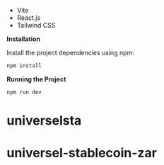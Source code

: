 

- Vite
- React.js
- Tailwind CSS


**Installation**

Install the project dependencies using npm:

```bash
npm install
```

**Running the Project**

```bash
npm run dev
```



#
# universelsta
# universel-stablecoin-zar
